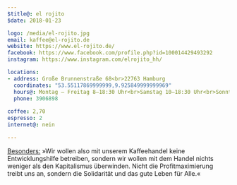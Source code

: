 ```yaml
---
$title@: el rojito
$date: 2018-01-23

logo: /media/el-rojito.jpg
email: kaffee@el-rojito.de
website: https://www.el-rojito.de/
facebook: https://www.facebook.com/profile.php?id=100014429493292
instagram: https://www.instagram.com/elrojito_hh/

locations:
- address: Große Brunnenstraße 68<br>22763 Hamburg
  coordinates: "53.55117869999999,9.925849999999969"
  hours@: Montag – Freitag 8–18:30 Uhr<br>Samstag 10–18:30 Uhr<br>Sonntag 11–18:30 Uhr
  phone: 3906898
  
coffee: 2,70
espresso: 2
internet@: nein

---
```

[Besonders:](https://www.el-rojito.de/content/solidarische-%C3%B6konomie) »Wir wollen also mit unserem Kaffeehandel keine Entwicklungshilfe betreiben, sondern wir wollen mit dem Handel nichts weniger als den Kapitalismus überwinden. Nicht die Profitmaximierung treibt uns an, sondern die Solidarität und das gute Leben für Alle.«